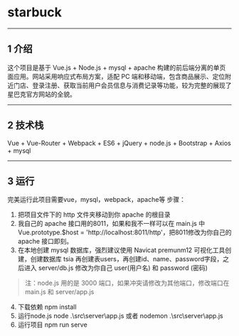 ﻿# starbuck
-------------
## 1 介绍
这个项目是基于 Vue.js + Node.js + mysql + apache 构建的前后端分离的单页面应用。网站采用响应式布局方案，适配 PC 端和移动端，包含商品展示、定位附近门店、登录注册、获取当前用户会员信息与消费记录等功能，较为完整的展现了星巴克官方网站的全貌。

-------------

## 2 技术栈

Vue + Vue-Router + Webpack + ES6 + jQuery + node.js + Bootstrap + Axios + mysql

-------------
## 3 运行
完美运行此项目需要vue，mysql，webpack，apache等
步骤：

1. 把项目文件下的 http 文件夹移动到你 apache 的根目录
2. 我自己的 apache 接口用的8011，如果和我不一样可以在 main.js 中Vue.prototype.$host = 'http://localhost:8011/http'，把8011修改为你自己的 apache 接口即刻。
3. 在本地创建 mysql 数据库，强烈建议使用 Navicat premunm12 可视化工具创建，创建数据库 tsia 再创建表users，再创建id、name、password字段，之后进入 server/db.js 修改为你自己 user(用户名) 和 password (密码)
>注：node.js 用的是 3000 端口，如果冲突请修改为其他端口，修改端口在 main.js 和 server/app.js
4. 下载依赖 npm install
5. 运行node.js node .\src\server\app.js 或者 nodemon .\src\server\app.js
5. 运行项目 npm run serve
